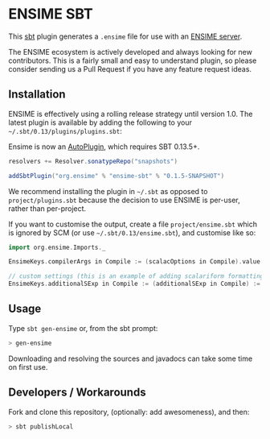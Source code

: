 # ENSIME SBT

This [sbt](http://github.com/sbt/sbt) plugin generates a `.ensime` file for use with an [ENSIME server](http://github.com/ensime/ensime-server).

The ENSIME ecosystem is actively developed and always looking for new
contributors. This is a fairly small and easy to understand plugin, so
please consider sending us a Pull Request if you have any feature
request ideas.

## Installation

ENSIME is effectively using a rolling release strategy until version
1.0. The latest plugin is available by adding the following
to your `~/.sbt/0.13/plugins/plugins.sbt`:

Ensime is now an [AutoPlugin](http://www.scala-sbt.org/release/docs/Plugins.html#Creating+an+auto+plugin), which requires SBT 0.13.5+.

```scala
resolvers += Resolver.sonatypeRepo("snapshots")

addSbtPlugin("org.ensime" % "ensime-sbt" % "0.1.5-SNAPSHOT")
```

We recommend installing the plugin in `~/.sbt` as opposed to
`project/plugins.sbt` because the decision to use ENSIME is per-user,
rather than per-project.

If you want to customise the output, create a file `project/ensime.sbt`
which is ignored by SCM (or use `~/.sbt/0.13/ensime.sbt`), and customise
like so:

```scala
import org.ensime.Imports._

EnsimeKeys.compilerArgs in Compile := (scalacOptions in Compile).value ++ Seq("-Ywarn-dead-code", "-Ywarn-shadowing")

// custom settings (this is an example of adding scalariform formatting preferences):
EnsimeKeys.additionalSExp in Compile := (additionalSExp in Compile) := ":custom-key custom-value"
```

## Usage

Type `sbt gen-ensime` or, from the sbt prompt:

```bash
> gen-ensime
```

Downloading and resolving the sources and javadocs can take some time on first use.

## Developers / Workarounds

Fork and clone this repository, (optionally: add awesomeness), and
then:

```bash
> sbt publishLocal
```
